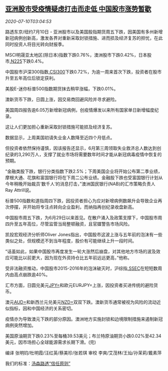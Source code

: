 <!--1594351396000-->
[亚洲股市受疫情疑虑打击而走低 中国股市涨势暂歇](https://cn.reuters.com/article/asia-financialmarkets-0710-fri-idCNKBS24B0CO)
------

<div><i>2020-07-10T03:04:53</i></div><div class="StandardArticleBody_body"><p>路透东京/纽约7月10日 - 亚洲股市以及美国股指期货周五下跌，因美国有多州新增新冠病例创新高，激发各界对重新采取封锁措施、进而损及经济复苏的担忧，在此同时投资人将目光转向财报季。 </p><p>MSCI明晟亚太地区(除日本)指数下跌0.76%，澳洲股市下跌0.42%，日本股市<a href="/investing/markets/index?symbol=.N225">.N225</a>下跌0.4%。 </p><p>中国股市沪深300指数<a href="/investing/markets/index?symbol=.CSI300">.CSI300</a>下跌0.72%，为逾一周来首次下跌，投资者在股市升至五年高位后锁定获利。 </p><p>美股E-迷你标普500指数期货抹去稍早涨幅，下跌0.01%。 </p><p>澳新货币下跌，日圆上涨，因交易商回避风险并寻求避险。 </p><p>美国周四报告逾6.05万新增新冠病例，创疫情爆发以来所有国家单日新增幅度纪录。 </p><p>这让人们更加担心重新采取封锁措施可能损及经济复苏。 </p><p>数据显示，上周美国初请失业金人数降至近四个月低点。 </p><p>但投资者依然保持谨慎，因该报告还显示，6月第三周领取失业救济总人数达到创纪录的3,290万人，支撑了就业市场将需要数年时间才能从新冠病毒疫情中恢复的预期。 </p><p>“金融类股下跌，银行分类指数下跌2.5%；下周美国企业将开始公布第二季业绩，摩根大通、花旗和富国银行将在下周二公布业绩。金融股下跌也受富国银行计划从今年稍晚开始裁员‘数千人’的消息打击，”澳洲国民银行(NAB)的汇市策略负责人Ray Attrill说。 </p><p>标普500指数和道指周四下跌，因投资者担心为应对新增病例数飙升会导致企业再次停摆，并开始将专注点转向企业盈利，而纳指再创纪录收盘新高。 </p><p>中国股市周五下跌，为6月29日以来首见。在散户涌入及政策支撑下，中国股市周四升至五年高位，尽管监管当局整顿融资，且官媒警告市场风险。 </p><p>凯投宏观经济分析师Oliver Jones指出，中国股市这波上涨与五年前的泡沫有一些类似之处，但规模还不到当年程度，股价有可能继续上升一段时间。 </p><p>“话虽如此，如果中国股市再度发生一轮大涨然后崩盘，对其他地方市场的波及效应可能比以前更大，因为现在外资持仓比五年前远远更高，”他称。 </p><p>受非法融资推动，中国股市2015-2016年的泡沫破灭时，沪综指<a href="/investing/markets/index?symbol=.SSEC">.SSEC</a>在短短数周内由高点崩跌逾40%。    </p><p>汇市方面，日圆兑美元<a href="/investing/currencies/quote?srcCurr=JPY&destCurr=USD">JPY=</a>和欧元EURJPY=上涨，因投资者买进传统的避险货币。 </p><p>澳元<a href="/investing/currencies/quote?srcCurr=AUD&destCurr=USD">AUD=</a>和新西兰元兑美元<a href="/investing/currencies/quote?srcCurr=NZD&destCurr=USD">NZD=</a>双双下跌。澳新货币通常被视为风险的流动近似指标，因和中国经济的关系密切。 </p><p>疫情亦为导致澳元下跌的部分原因。澳洲地方实施封锁和边境限制措施来遏制新冠病例突然增加。 </p><p>美国原油期货下跌0.23%至每桶39.53美元；布兰特原油期货小跌0.02%至42.34美元，因市场担心全球能源需求长期下滑。(完) </p><div class="Attribution_container"><div class="Attribution_attribution"><p class="Attribution_content">编译 张明钧/杜明霞/汪红英/蔡美珍/张若琪 审校 李爽/艾茂林/王灿/孙茉莉/戴素萍 </p></div></div><div class="StandardArticleBody_trustBadgeContainer"><span class="StandardArticleBody_trustBadgeTitle">我们的标准：</span><span class="trustBadgeUrl"><a href="https://www.thomsonreuters.cn/content/dam/openweb/documents/pdf/china/brochures/about-us-1.pdf">汤森路透“信任原则”</a></span></div></div>
